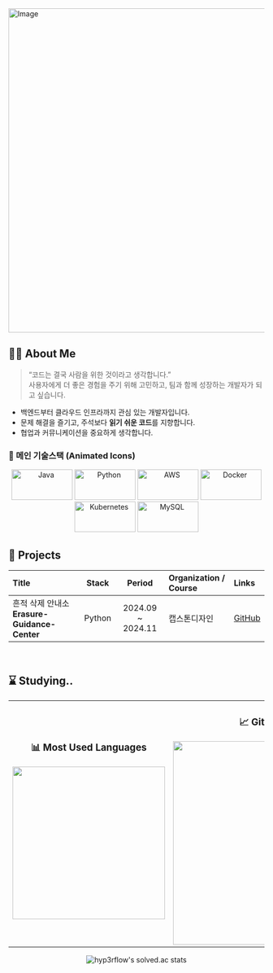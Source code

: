 <!-- 헤더 배너 -->
<!--      ![header](https://capsule-render.vercel.app/api?type=waving&color=0:90e0ef,100:0077b6&height=200&text=Kibeom's%20GITHUB&fontColor=ffffff&fontSize=50&animation=twinkling&fontAlign=68&fontAlignY=36)
-->
<img width="1909" height="637" alt="Image" src="https://github.com/user-attachments/assets/f0804a59-562d-4815-a267-6b731cf373f1" />

## 🧑‍💻 About Me
> “코드는 결국 사람을 위한 것이라고 생각합니다.”  
> 사용자에게 더 좋은 경험을 주기 위해 고민하고,  팀과 함께 성장하는 개발자가 되고 싶습니다.  

- 백엔드부터 클라우드 인프라까지 관심 있는 개발자입니다.
- 문제 해결을 즐기고, 주석보다 **읽기 쉬운 코드**를 지향합니다.
- 협업과 커뮤니케이션을 중요하게 생각합니다.

### 🌟 메인 기술스택 (Animated Icons)
<div align="center">
  <img src="https://techstack-generator.vercel.app/java-icon.svg" alt="Java" width="120" height="60" />
  <img src="https://techstack-generator.vercel.app/python-icon.svg" alt="Python" width="120" height="60" />
  <img src="https://techstack-generator.vercel.app/aws-icon.svg" alt="AWS" width="120" height="60" />
  <img src="https://techstack-generator.vercel.app/docker-icon.svg" alt="Docker" width="120" height="60" />
  <img src="https://techstack-generator.vercel.app/kubernetes-icon.svg" alt="Kubernetes" width="120" height="60" />
  <img src="https://techstack-generator.vercel.app/mysql-icon.svg" alt="MySQL" width="120" height="60" />
</div>

## 🚩 Projects
| Title | Stack | Period | Organization / Course | Links |
| :-- | :--: | :--: | :-- | :-- |
| 흔적 삭제 안내소  **Erasure-Guidance-Center** | Python | 2024.09 ~ 2024.11 | 캡스톤디자인 | [GitHub](https://github.com/KNU-CapstoneDesign/Erasure-Guidance-Center.git) |
<br>

## ⌛ Studying..
<div align="center">

<table>
  <tr>
    <td align="center">
      <h3>📊 Most Used Languages</h3>
      <a href="https://github.com/anuraghazra/github-readme-stats">
        <img src="https://github-readme-stats.vercel.app/api/top-langs/?username=shin-kibeom&layout=donut&show_icons=true&theme=default&hide_border=true&bg_color=ffffff&icon_color=C6538C&text_color=333333&title_color=DA5B0B&count_private=true&exclude_repo=Face-Transfer-Application" width="300" />
      </a>
    </td>
    <td align="center">
      <h3>📈 GitHub Stats</h3>
      <a href="https://github.com/anuraghazra/github-readme-stats">
        <img src="https://github-readme-stats.vercel.app/api?username=shin-kibeom&show_icons=true&theme=default&hide_border=true&bg_color=ffffff&icon_color=C6538C&text_color=333333&title_color=DA5B0B&count_private=true" width="400" />
      </a>
    </td>
  </tr>
</table>

</div>

<div align="center">
  <img src="https://github-readme-solvedac.hyp3rflow.vercel.app/api/?handle=shinkibeom" alt="hyp3rflow's solved.ac stats" />
</div>


